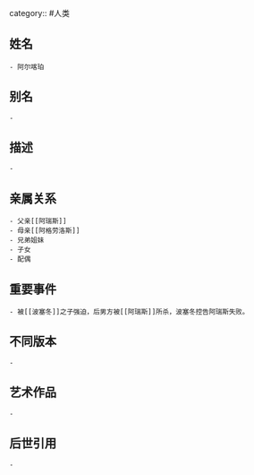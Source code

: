 category:: #人类
## 姓名
	- 阿尔喀珀
## 别名
	-
## 描述
	-
## 亲属关系
	- 父亲[[阿瑞斯]]
	- 母亲[[阿格劳洛斯]]
	- 兄弟姐妹
	- 子女
	- 配偶
## 重要事件
	- 被[[波塞冬]]之子强迫，后男方被[[阿瑞斯]]所杀，波塞冬控告阿瑞斯失败。
## 不同版本
	-
## 艺术作品
	-
## 后世引用
	-
